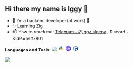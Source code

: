 ## Hi there my name is Iggy 👋

<!--
**KidPudel/KidPudel** is a ✨ _special_ ✨ repository because its `README.md` (this file) appears on your GitHub profile.
-->

- 🔭 I’m a backend developer (at work) 🌌
- ✨ Learning Zig
- 📫 How to reach me: [Telegram - @iggy_sleepy](https://t.me/iggy_sleepy) , Discord - KidPudel#7801


**Languages and Tools:**
<code><img height="20" src="https://cdn.icon-icons.com/icons2/2107/PNG/512/file_type_go_gopher_icon_130571.png"></code>
<code><img height="20" src="https://raw.githubusercontent.com/github/explore/80688e429a7d4ef2fca1e82350fe8e3517d3494d/topics/python/python.png"></code>
<code><img height="20" src="https://raw.githubusercontent.com/github/explore/80688e429a7d4ef2fca1e82350fe8e3517d3494d/topics/csharp/csharp.png"></code>
<code><img height="20" src="https://raw.githubusercontent.com/github/explore/80688e429a7d4ef2fca1e82350fe8e3517d3494d/topics/c/c.png"></code>
<!--
<code><img height="20" src="https://raw.githubusercontent.com/github/explore/80688e429a7d4ef2fca1e82350fe8e3517d3494d/topics/dotnet/dotnet.png"></code>
<code><img height="20" src="https://avatars.githubusercontent.com/u/14101776?s=48&v=4"></code>
<code><img height="20" src="https://raw.githubusercontent.com/github/explore/80688e429a7d4ef2fca1e82350fe8e3517d3494d/topics/kotlin/kotlin.png"></code>
<code><img height="20" src="https://raw.githubusercontent.com/github/explore/80688e429a7d4ef2fca1e82350fe8e3517d3494d/topics/android/android.png"></code>
-->

<div>
<a href="https://github.com/kidpudel">
  <img align="center" src="https://github-readme-stats.vercel.app/api/top-langs/?username=kidpudel&theme=dark&layout=compact" />
</a>
</div>


